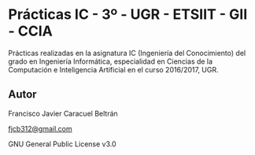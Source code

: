 # Prácticas IC - 3º - UGR - ETSIIT - GII - CCIA

Prácticas realizadas en la asignatura IC (Ingeniería del Conocimiento) del grado en Ingeniería Informática, especialidad en Ciencias de la Computación e Inteligencia Artificial en el curso 2016/2017, UGR.

## Autor

Francisco Javier Caracuel Beltrán

fjcb312@gmail.com

GNU General Public License v3.0
